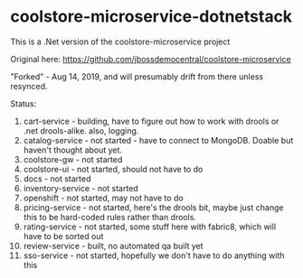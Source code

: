 # coolstore-microservice-dotnetstack
This is a .Net version of the coolstore-microservice project

Original here: https://github.com/jbossdemocentral/coolstore-microservice

"Forked" - Aug 14, 2019, and will presumably drift from there unless resynced.

Status:
1. cart-service - building, have to figure out how to work with drools or .net drools-alike. also, logging.
2. catalog-service - not started - have to connect to MongoDB. Doable but haven't thought about yet.
3. coolstore-gw - not started
4. coolstore-ui - not started, should not have to do
5. docs - not started
6. inventory-service - not started
7. openshift - not started, may not have to do
8. pricing-service - not started, here's the drools bit, maybe just change this to be hard-coded rules rather than drools.
9. rating-service - not started, some stuff here with fabric8, which will have to be sorted out
10. review-service - built, no automated qa built yet
11. sso-service - not started, hopefully we don't have to do anything with this